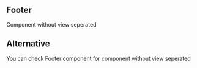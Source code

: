 ## Footer

Component without view seperated

## Alternative

You can check Footer component for component without view seperated
